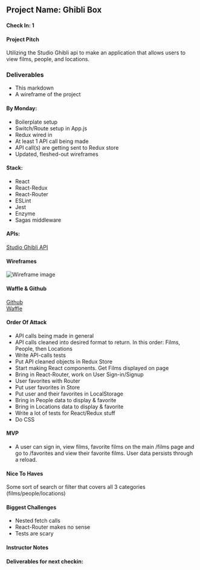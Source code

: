 ## Project Name: Ghibli Box

#### Check In: 1

#### Project Pitch  
Utilizing the Studio Ghibli api to make an application that allows users to view films, people, and locations. 

### Deliverables  
- This markdown
- A wireframe of the project
#### By Monday: 
- Boilerplate setup
- Switch/Route setup in App.js
- Redux wired in
- At least 1 API call being made
- API call(s) are getting sent to Redux store
- Updated, fleshed-out wireframes

#### Stack:  
- React
- React-Redux
- React-Router
- ESLint
- Jest
- Enzyme
- Sagas middleware

#### APIs:  
[Studio Ghibli API](https://ghibliapi.herokuapp.com/#section/Studio-Ghibli-API)

#### Wireframes  
![Wireframe image](https://i.imgur.com/wlGESO8.png)

#### Waffle & Github  
[Github](https://github.com/Kc2693/Ghibli-Box)  
[Waffle](https://waffle.io/Kc2693/Ghibli-Box)

#### Order Of Attack  
- API calls being made in general
- API calls cleaned into desired format to return. In this order: Films, People, then Locations
- Write API-calls tests
- Put API cleaned objects in Redux Store
- Start making React components. Get Films displayed on page
- Bring in React-Router, work on User Sign-in/Signup
- User favorites with Router
- Put user favorites in Store
- Put user and their favorites in LocalStorage
- Bring in People data to display & favorite
- Bring in Locations data to display & favorite
- Write a lot of tests for React/Redux stuff
- Do CSS


#### MVP  
- A user can sign in, view films, favorite films on the main /films page and go to /favorites and view their favorite films. User data persists through a reload. 

#### Nice To Haves  
Some sort of search or filter that covers all 3 categories (films/people/locations)

#### Biggest Challenges  
- Nested fetch calls
- React-Router makes no sense
- Tests are scary

#### Instructor Notes

#### Deliverables for next checkin:
